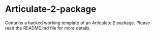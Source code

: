 # Articulate-2-package
Contains a hacked working template of an Articulate 2 package.
Please read the README.md file for more details.
